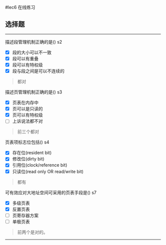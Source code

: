 #lec6 在线练习
## 选择题

---

描述段管理机制正确的是()  s2

- [x] 段的大小可以不一致
- [x] 段可以有重叠
- [x] 段可以有特权级
- [x] 段与段之间是可以不连续的

> 都对

描述页管理机制正确的是() s3

- [x] 页表在内存中
- [x] 页可以是只读的
- [x] 页可以有特权级
- [ ] 上诉说法都不对

> 前三个都对

页表项标志位包括() s4

- [x] 存在位(resident bit)
- [x] 修改位(dirty bit)
- [x] 引用位(clock/reference bit)
- [x] 只读位(read only OR read/write bit)

> 都有

可有效应对大地址空间可采用的页表手段是()  s7

- [x] 多级页表
- [x] 反置页表
- [ ] 页寄存器方案
- [ ] 单极页表

> 前两个是对的。

-----
